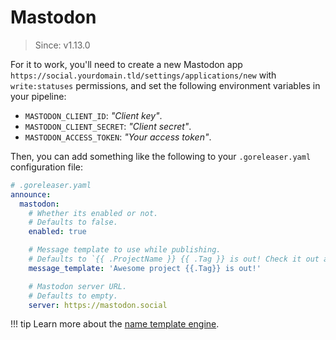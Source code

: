 # Mastodon

> Since: v1.13.0

For it to work, you'll need to create a new Mastodon app
`https://social.yourdomain.tld/settings/applications/new` with `write:statuses`
permissions, and set the following environment variables in your pipeline:

- `MASTODON_CLIENT_ID`: *"Client key"*.
- `MASTODON_CLIENT_SECRET`: *"Client secret"*.
- `MASTODON_ACCESS_TOKEN`: *"Your access token"*.

Then, you can add something like the following to your `.goreleaser.yaml`
configuration file:

```yaml
# .goreleaser.yaml
announce:
  mastodon:
    # Whether its enabled or not.
    # Defaults to false.
    enabled: true

    # Message template to use while publishing.
    # Defaults to `{{ .ProjectName }} {{ .Tag }} is out! Check it out at {{ .ReleaseURL }}`
    message_template: 'Awesome project {{.Tag}} is out!'

    # Mastodon server URL.
    # Defaults to empty.
    server: https://mastodon.social
```

!!! tip
    Learn more about the [name template engine](/customization/templates/).
